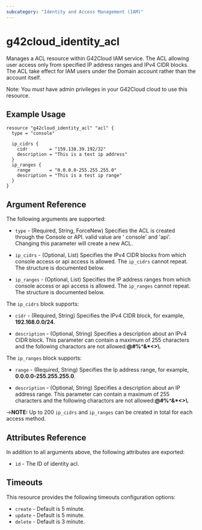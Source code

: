 ```yaml
---
subcategory: "Identity and Access Management (IAM)"
---
```


# g42cloud_identity_acl

Manages a ACL resource within G42Cloud IAM service. The ACL allowing user access only from specified IP address
ranges and IPv4 CIDR blocks. The ACL take effect for IAM users under the Domain account rather than the account itself.

Note: You *must* have admin privileges in your G42Cloud cloud to use this resource.

## Example Usage

```hcl
resource "g42cloud_identity_acl" "acl" {
  type = "console"

  ip_cidrs {
    cidr        = "159.138.39.192/32"
    description = "This is a test ip address"
  }
  ip_ranges {
    range       = "0.0.0.0-255.255.255.0"
    description = "This is a test ip range"
  }
}
```

## Argument Reference

The following arguments are supported:

* `type` - (Required, String, ForceNew) Specifies the ACL is created through the Console or API. valid value are '
  console' and 'api'. Changing this parameter will create a new ACL.

* `ip_cidrs` - (Optional, List) Specifies the IPv4 CIDR blocks from which console access or api access is allowed.
  The `ip_cidrs` cannot repeat. The structure is documented below.

* `ip_ranges` - (Optional, List) Specifies the IP address ranges from which console access or api access is allowed.
  The `ip_ranges` cannot repeat. The structure is documented below.

The `ip_cidrs` block supports:

* `cidr` - (Required, String) Specifies the IPv4 CIDR block, for example, **192.168.0.0/24**.

* `description` - (Optional, String) Specifies a description about an IPv4 CIDR block. This parameter can contain a
  maximum of 255 characters and the following charactors are not allowed:**@#%^&*<>\\**.

The `ip_ranges` block supports:

* `range` - (Required, String) Specifies the Ip address range, for example, **0.0.0.0-255.255.255.0**.

* `description` - (Optional, String) Specifies a description about an IP address range. This parameter can contain a
  maximum of 255 characters and the following charactors are not allowed:**@#%^&*<>\\**.

->**NOTE:** Up to 200 `ip_cidrs` and `ip_ranges` can be created in total for each access method.

## Attributes Reference

In addition to all arguments above, the following attributes are exported:

* `id` - The ID of identity acl.

## Timeouts

This resource provides the following timeouts configuration options:

* `create` - Default is 5 minute.
* `update` - Default is 5 minute.
* `delete` - Default is 3 minute.
